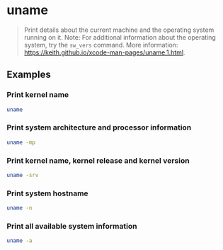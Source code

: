 # uname

> Print details about the current machine and the operating system running on it. Note: For additional information about the operating system, try the `sw_vers` command. More information: <https://keith.github.io/xcode-man-pages/uname.1.html>.

## Examples

### Print kernel name

```bash
uname
```

### Print system architecture and processor information

```bash
uname -mp
```

### Print kernel name, kernel release and kernel version

```bash
uname -srv
```

### Print system hostname

```bash
uname -n
```

### Print all available system information

```bash
uname -a
```
